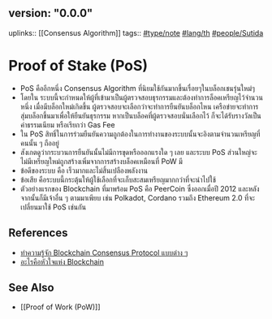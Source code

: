 
## version: "0.0.0"
uplinks:: [[Consensus Algorithm]]
tags:: [#type/note](app://obsidian.md/index.html#type/note) [#lang/th](app://obsidian.md/index.html#lang/th) [#people/Sutida](app://obsidian.md/index.html#people/Sutida)

# Proof of Stake (PoS)
- PoS คืออีกหนึ่ง Consensus Algorithm ที่นิยมใช้กันมากขึ้นเรื่อยๆในบล็อกเชนรุ่นใหม่ๆ
- โดยใน ระบบนี้จะกำหนดให้ผู้ที่เข้ามาเป็นผู้ตรวจสอบธุรกรรมและต้องทำการล็อคเหรียญไว้จำนวนหนึ่ง เมื่อมีบล็อกใหม่เกิดขึ้น ผู้ตรวจสอบจะเลือกว่าจะทำการยืนยันบล็อกไหน เครือข่ายจะทำการสุ่มบล็อกขึ้นมาเพื่อให้ยืนยันธุรกรรม หากเป็นบล็อคที่ผู้ตรวจสอบนั่นเลือกไว้ ก็จะได้รับรางวัลเป็นค่าธรรมเนียม หรือเรียกว่า Gas Fee 
- ใน PoS สิทธิ์ในการร่วมยืนยันความถูกต้องในการทำงานของระบบนั้นจะอิงตามจำนวนเหรียญที่คนนั้น ๆ ถืออยู่
- สังเกตดูว่ากระบวนการยืนยันนั้นไม่มีการขุดหรือออกแรงใด ๆ เลย และระบบ PoS ส่วนใหญ่จะไม่มีเหรียญใหม่ถูกสร้างเพิ่มจากการสร้างบล็อคเหมือนที่ PoW มี
- ข้อดีของระบบ คือ เร็วมากและไม่สิ้นเปลืองพลังงาน
- ข้อเสีย คือระบบนี้กระตุ้นให้ผู้ใช้เลือกที่จะเก็บสะสมเหรียญมากกว่าที่จะนำไปใช้
- ตัวอย่างแรกของ Blockchain ที่มาพร้อม PoS คือ PeerCoin ซึ่งออกเมื่อปี 2012 และหลังจากนั้นก็มีเจ้าอื่น ๆ ตามมาเพียบ เช่น Polkadot, Cordano รวมถึง Ethereum 2.0 ที่จะเปลี่ยนมาใช้ PoS เช่นกัน

## References
- [ทำความรู้จัก Blockchain Consensus Protocol แบบต่าง ๆ](https://nuuneoi.com/blog/blog.php?read_id=933)
- [อะไรคือหัวใจแห่ง Blockchain](https://medium.com/bitkub/consensus-algorithms-2d30ae933a02)

## See Also
- [[Proof of Work (PoW)]]

